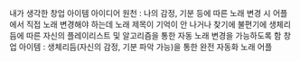 내가 생각한 창업 아이템
아이디어 원천 : 나의 감정, 기분 등에 따른 노래 변경 시 어플에서 직접 노래 변경해야 하는데 노래 제목이 기억이 안 나거나 찾기에 불편기에 생체리듬에 따른 자신의 플레이리스트 및 알고리즘을 통한 자동 노래 변경을 가능하도록 함
창업 아이템 : 생체리듬(자신의 감정, 기분 파악 가능)을 통한 완전 자동화 노래 어플
